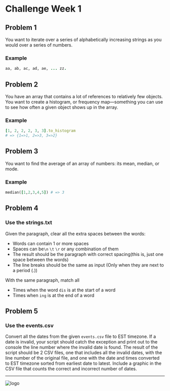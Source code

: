 # Challenge Week 1

## Problem 1

You want to iterate over a series of alphabetically increasing strings as you would over
a series of numbers.

### Example

```ruby
aa, ab, ac, ad, ae, ... zz.
```

## Problem 2

You have an array that contains a lot of references to relatively few objects. You want
to create a histogram, or frequency map—something you can use to see how often a
given object shows up in the array.

### Example

```ruby
[1, 2, 2, 2, 3, 3].to_histogram
# => {1=>1, 2=>3, 3=>2}
```

## Problem 3

You want to find the average of an array of numbers: its mean, median, or mode.

### Example

```ruby
median([1,2,3,4,5]) # => 3
```

## Problem 4

### Use the strings.txt 

Given the paragraph, clear all the extra spaces between the words:

* Words can contain 1 or more spaces
* Spaces can be`\n` `\t` `\r` or any combination of them
* The result should be the paragraph with correct spacing(this is, just one space between the words)
* The line breaks should be the same as input (Only when they are next to a period (.))

With the same paragraph, match all

* Times when the word `dis` is at the start of a word
* Times when `ing` is at the end of a word

## Problem 5

### Use the events.csv

Convert all the dates from the given `events.csv` file to EST timezone.
If a date is invalid, your script should catch the exception and print out to the console the line number where the invalid date is found. 
The result of the script should be 2 CSV files, one that includes all the invalid dates, with the line number of the original file, and one with the date and times converted to EST timezone sorted from earliest date to latest.
Include a graphic in the CSV file that counts the correct and incorrect number of dates.

<hr/>

![logo](https://cdn-assets-cloud.frontify.com/s3/frontify-cloud-files-us/eyJwYXRoIjoiZnJvbnRpZnlcL2FjY291bnRzXC9kYlwvMTcwODAwXC9wcm9qZWN0c1wvMjA4ODIwXC9hc3NldHNcLzA3XC80NTQ2OTk2XC9mY2UwOTQ5ZjhkMzZhMWRhNmQ5YzYyMWE2Zjg3YjEwYS0xNTk0ODYwMDIzLnBuZyJ9:frontify:mJqQOmVZ9oqFYzejiZy5xX9TWc5XwEbLlGNN7-ooJ7s?width=200)
